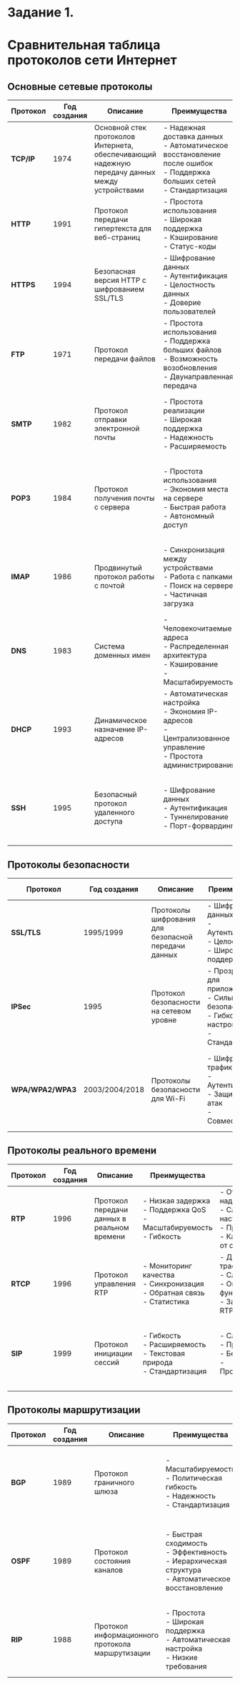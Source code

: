 # Задание 1.
# Сравнительная таблица протоколов сети Интернет

## Основные сетевые протоколы

| Протокол | Год создания | Описание | Преимущества | Недостатки | Особенности применения |
|----------|--------------|----------|--------------|------------|------------------------|
| **TCP/IP** | 1974 | Основной стек протоколов Интернета, обеспечивающий надежную передачу данных между устройствами | - Надежная доставка данных<br>- Автоматическое восстановление после ошибок<br>- Поддержка больших сетей<br>- Стандартизация | - Накладные расходы на заголовки<br>- Задержки при установке соединения<br>- Сложность настройки | - Веб-браузинг<br>- Электронная почта<br>- Файловые передачи<br>- Удаленный доступ |
| **HTTP** | 1991 | Протокол передачи гипертекста для веб-страниц | - Простота использования<br>- Широкая поддержка<br>- Кэширование<br>- Статус-коды | - Небезопасность (открытый текст)<br>- Отсутствие состояния<br>- Ограниченная производительность | - Веб-сайты<br>- API<br>- Веб-приложения<br>- Контент-доставка |
| **HTTPS** | 1994 | Безопасная версия HTTP с шифрованием SSL/TLS | - Шифрование данных<br>- Аутентификация<br>- Целостность данных<br>- Доверие пользователей | - Накладные расходы на шифрование<br>- Сложность сертификатов<br>- Более медленная работа | - Онлайн-банкинг<br>- Электронная коммерция<br>- Личные данные<br>- Административные системы |
| **FTP** | 1971 | Протокол передачи файлов | - Простота использования<br>- Поддержка больших файлов<br>- Возможность возобновления<br>- Двунаправленная передача | - Небезопасность<br>- Сложность настройки<br>- Ограниченная функциональность<br>- Проблемы с брандмауэрами | - Загрузка файлов на сервер<br>- Резервное копирование<br>- Распространение программного обеспечения<br>- Обмен файлами |
| **SMTP** | 1982 | Протокол отправки электронной почты | - Простота реализации<br>- Широкая поддержка<br>- Надежность<br>- Расширяемость | - Отсутствие аутентификации<br>- Уязвимость к спаму<br>- Ограниченная безопасность<br>- Сложность настройки | - Отправка email<br>- Уведомления<br>- Автоматические сообщения<br>- Маркетинговые рассылки |
| **POP3** | 1984 | Протокол получения почты с сервера | - Простота использования<br>- Экономия места на сервере<br>- Быстрая работа<br>- Автономный доступ | - Отсутствие синхронизации<br>- Ограниченная функциональность<br>- Проблемы с несколькими устройствами<br>- Потеря данных при сбое | - Персональная почта<br>- Автономная работа<br>- Экономия ресурсов сервера<br>- Простые почтовые клиенты |
| **IMAP** | 1986 | Продвинутый протокол работы с почтой | - Синхронизация между устройствами<br>- Работа с папками<br>- Поиск на сервере<br>- Частичная загрузка | - Больше трафика<br>- Сложность реализации<br>- Зависимость от сервера<br>- Медленная работа при плохом соединении | - Корпоративная почта<br>- Мобильные устройства<br>- Веб-почта<br>- Сложные почтовые системы |
| **DNS** | 1983 | Система доменных имен | - Человекочитаемые адреса<br>- Распределенная архитектура<br>- Кэширование<br>- Масштабируемость | - Уязвимость к атакам<br>- Зависимость от серверов<br>- Задержки разрешения<br>- Сложность настройки | - Веб-сайты<br>- Электронная почта<br>- Сетевые службы<br>- Облачные сервисы |
| **DHCP** | 1993 | Динамическое назначение IP-адресов | - Автоматическая настройка<br>- Экономия IP-адресов<br>- Централизованное управление<br>- Простота администрирования | - Зависимость от сервера<br>- Потенциальные конфликты<br>- Ограниченная безопасность<br>- Сложность отладки | - Домашние сети<br>- Корпоративные сети<br>- Публичные Wi-Fi<br>- Мобильные устройства |
| **SSH** | 1995 | Безопасный протокол удаленного доступа | - Шифрование данных<br>- Аутентификация<br>- Туннелирование<br>- Порт-форвардинг | - Сложность настройки<br>- Накладные расходы<br>- Ограниченная функциональность<br>- Проблемы с производительностью | - Удаленное администрирование<br>- Безопасная передача файлов<br>- Туннелирование трафика<br>- Доступ к серверам |

## Протоколы безопасности

| Протокол | Год создания | Описание | Преимущества | Недостатки | Особенности применения |
|----------|--------------|----------|--------------|------------|------------------------|
| **SSL/TLS** | 1995/1999 | Протоколы шифрования для безопасной передачи данных | - Шифрование данных<br>- Аутентификация<br>- Целостность<br>- Широкая поддержка | - Накладные расходы<br>- Сложность сертификатов<br>- Уязвимости в старых версиях<br>- Проблемы с производительностью | - Веб-сайты<br>- Электронная почта<br>- VPN<br>- API |
| **IPSec** | 1995 | Протокол безопасности на сетевом уровне | - Прозрачность для приложений<br>- Сильная безопасность<br>- Гибкость настройки<br>- Стандартизация | - Сложность настройки<br>- Совместимость<br>- Производительность<br>- Отладка | - VPN<br>- Корпоративные сети<br>- Межсетевое взаимодействие<br>- Безопасные соединения |
| **WPA/WPA2/WPA3** | 2003/2004/2018 | Протоколы безопасности для Wi-Fi | - Шифрование трафика<br>- Аутентификация<br>- Защита от атак<br>- Совместимость | - Сложность настройки<br>- Производительность<br>- Уязвимости<br>- Совместимость со старым оборудованием | - Домашние Wi-Fi<br>- Корпоративные сети<br>- Публичные точки доступа<br>- Мобильные устройства |

## Протоколы реального времени

| Протокол | Год создания | Описание | Преимущества | Недостатки | Особенности применения |
|----------|--------------|----------|--------------|------------|------------------------|
| **RTP** | 1996 | Протокол передачи данных в реальном времени | - Низкая задержка<br>- Поддержка QoS<br>- Масштабируемость<br>- Гибкость | - Отсутствие надежности<br>- Сложность настройки<br>- Проблемы с NAT<br>- Качество зависит от сети | - VoIP<br>- Видеоконференции<br>- Стриминг<br>- Игры |
| **RTCP** | 1996 | Протокол управления RTP | - Мониторинг качества<br>- Синхронизация<br>- Обратная связь<br>- Статистика | - Дополнительный трафик<br>- Сложность<br>- Ограниченная функциональность<br>- Зависимость от RTP | - VoIP системы<br>- Видеоконференции<br>- Стриминг-платформы<br>- Сетевой мониторинг |
| **SIP** | 1999 | Протокол инициации сессий | - Гибкость<br>- Расширяемость<br>- Текстовая природа<br>- Стандартизация | - Сложность<br>- Проблемы с NAT<br>- Безопасность<br>- Производительность | - VoIP<br>- Видеоконференции<br>- Мгновенные сообщения<br>- Унифицированные коммуникации |

## Протоколы маршрутизации

| Протокол | Год создания | Описание | Преимущества | Недостатки | Особенности применения |
|----------|--------------|----------|--------------|------------|------------------------|
| **BGP** | 1989 | Протокол граничного шлюза | - Масштабируемость<br>- Политическая гибкость<br>- Надежность<br>- Стандартизация | - Медленная сходимость<br>- Сложность настройки<br>- Уязвимости<br>- Проблемы с безопасностью | - Интернет-магистрали<br>- ISP сети<br>- Корпоративные сети<br>- Облачные провайдеры |
| **OSPF** | 1989 | Протокол состояния каналов | - Быстрая сходимость<br>- Эффективность<br>- Иерархическая структура<br>- Автоматическое восстановление | - Сложность<br>- Требования к ресурсам<br>- Проблемы масштабирования<br>- Уязвимости | - Корпоративные сети<br>- Кампусные сети<br>- ISP сети<br>- Центры обработки данных |
| **RIP** | 1988 | Протокол информационного протокола маршрутизации | - Простота<br>- Широкая поддержка<br>- Автоматическая настройка<br>- Низкие требования | - Ограниченная масштабируемость<br>- Медленная сходимость<br>- Неэффективность<br>- Проблемы с безопасностью | - Небольшие сети<br>- Домашние маршрутизаторы<br>- Учебные среды<br>- Простые конфигурации |



